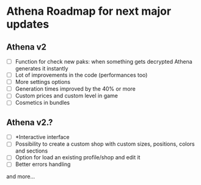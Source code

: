 # Athena Roadmap for next major updates

## Athena v2
- [ ] Function for check new paks: when something gets decrypted Athena generates it instantly
- [ ] Lot of improvements in the code (performances too)
- [ ] More settings options
- [ ] Generation times improved by the 40% or more
- [ ] Custom prices and custom level in game
- [ ] Cosmetics in bundles

## Athena v2.?
- [ ] *Interactive interface
- [ ] Possibility to create a custom shop with custom sizes, positions, colors and sections
- [ ] Option for load an existing profile/shop and edit it
- [ ] Better errors handling

and more...
